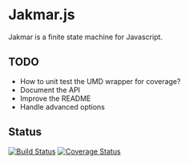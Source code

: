 # Jakmar.js

Jakmar is a finite state machine for Javascript.

## TODO

* How to unit test the UMD wrapper for coverage?
* Document the API
* Improve the README
* Handle advanced options

## Status

[![Build Status](https://travis-ci.org/FabienDeshayes/jakmar.png?branch=master)](https://travis-ci.org/FabienDeshayes/jakmar)
[![Coverage Status](https://coveralls.io/repos/FabienDeshayes/jakmar/badge.png)](https://coveralls.io/r/FabienDeshayes/jakmar)